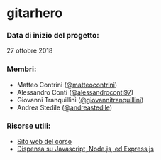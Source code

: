 # gitarhero

### Data di inizio del progetto:
27 ottobre 2018

### Membri:
- Matteo Contrini ([@matteocontrini](https://github.com/matteocontrini))
- Alessandro Conti ([@alessandroconti97](https://github.com/alessandroconti97))
- Giovanni Tranquillini ([@giovannitranquillini](https://github.com/giovannitranquillini))
- Andrea Stedile ([@andreastedile](https://github.com/andreastedile))

### Risorse utili:
- [Sito web del corso](https://sites.google.com/a/unitn.it/software-engineering-ii---designing-applications-that-matter/home?authuser=0)
- [Dispensa su Javascript, Node.js, ed Express.js](https://github.com/matteocontrini/nodejs-fundamentals)

